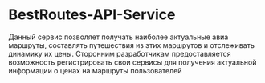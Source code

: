 # BestRoutes-API-Service
Данный сервис позволяет получать наиболее актуальные авиа маршруты, составлять путешествия из этих маршрутов и отслеживать динамику их цены. Сторонним разработчикам предоставляется возможность регистрировать свои сервисы для получения актуальной информации о ценах на маршруты пользователей <br/>
